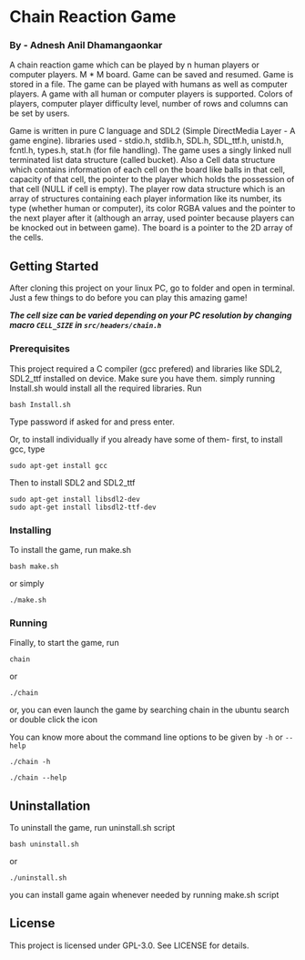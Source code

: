 # Chain Reaction Game
###				By - Adnesh Anil Dhamangaonkar

A chain reaction game which can be played by n human players or computer players. M * M board.
Game can be saved and resumed. Game is stored in a file.
The game can be played with humans as well as computer players. A game with all human or computer players is supported. Colors of players, computer player difficulty level, number of rows and columns can be set by users.

Game is written in pure C language and SDL2 (Simple DirectMedia Layer - A game engine). libraries used - stdio.h, stdlib.h, SDL.h, SDL_ttf.h, unistd.h, fcntl.h, types.h, stat.h (for file handling). The game uses a singly linked null terminated list data structure (called bucket). Also a Cell data structure which contains information of each cell on the board like balls in that cell, capacity of that cell, the pointer to the player which holds the possession of that cell (NULL if cell is empty). The player row data structure which is an array of structures containing each player information like its number, its type (whether human or computer), its color RGBA values and the pointer to the next player after it (although an array, used pointer because players can be knocked out in between game). The board is a pointer to the 2D array of the cells.

## Getting Started
After cloning this project on your linux PC, go to folder and open in terminal. Just a few things to do before you can play this amazing game!

***The cell size can be varied depending on your PC resolution by changing macro `CELL_SIZE` in `src/headers/chain.h`***

### Prerequisites
This project required a C compiler (gcc prefered) and libraries like SDL2, SDL2_ttf installed on device. Make sure you have them.
simply running Install.sh would install all the required libraries. Run

`bash Install.sh`

Type password if asked for and press enter.

Or, to install individually if you already have some of them- first, to install gcc, type

```
sudo apt-get install gcc
```

Then to install SDL2 and SDL2_ttf

```
sudo apt-get install libsdl2-dev
sudo apt-get install libsdl2-ttf-dev
```

### Installing
To install the game, run make.sh 

`bash make.sh`

or simply

`./make.sh`

### Running

Finally, to start the game, run 

`chain`

or 

`./chain`

or, you can even launch the game by searching chain in the ubuntu search or double click the icon

You can know more about the command line options to be given by `-h` or `--help` 

`./chain -h`

`./chain --help`

## Uninstallation
To uninstall the game, run uninstall.sh script

`bash uninstall.sh`

or 

`./uninstall.sh`

you can install game again whenever needed by running make.sh script

## License
This project is licensed under GPL-3.0. See LICENSE for details.
